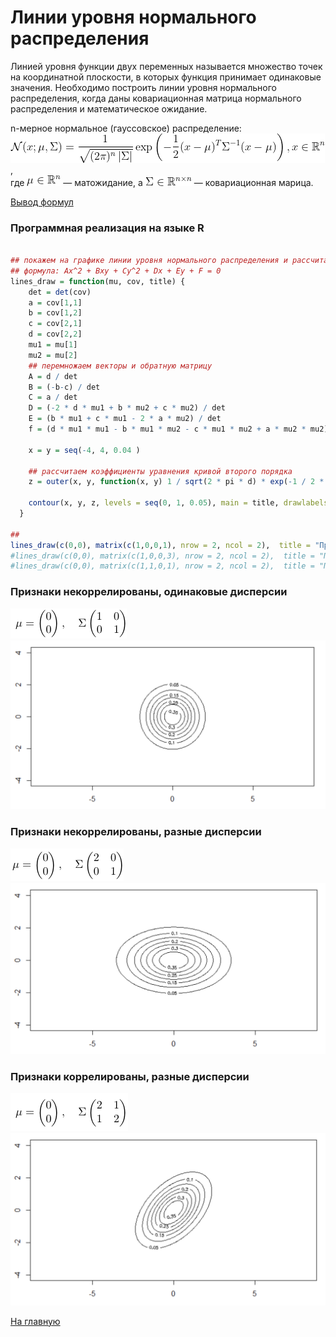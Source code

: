 # Линии уровня нормального распределения

Линией уровня функции двух переменных называется множество точек на координатной плоскости, в которых функция принимает одинаковые значения. Необходимо построить линии уровня нормального распределения, когда даны ковариационная матрица нормального распределения и математическое ожидание.

n-мерное нормальное (гауссовское) распределение:
<br/>
<img src="nd_1.gif">,
<br/>
где <img src="nd_2.gif"> — матожидание, а <img src="nd_3.gif"> — ковариационная марица.

<a href="https://imgur.com/a/vUIZzpK">Вывод формул</a>

### Программная реализация на языке R
```R

## покажем на графике линии уровня нормального распределения и рассчитаем плотность
## формула: Ax^2 + Bxy + Cy^2 + Dx + Ey + F = 0
lines_draw = function(mu, cov, title) {  
    det = det(cov)
    a = cov[1,1]
    b = cov[1,2]
    c = cov[2,1]
    d = cov[2,2]
    mu1 = mu[1]
    mu2 = mu[2]
    ## перемножаем векторы и обратную матрицу
    A = d / det
    B = (-b-c) / det
    C = a / det
    D = (-2 * d * mu1 + b * mu2 + c * mu2) / det
    E = (b * mu1 + c * mu1 - 2 * a * mu2) / det
    f = (d * mu1 * mu1 - b * mu1 * mu2 - c * mu1 * mu2 + a * mu2 * mu2) / det
    
    x = y = seq(-4, 4, 0.04 )
    
    ## рассчитаем коэффициенты уравнения кривой второго порядка
    z = outer(x, y, function(x, y) 1 / sqrt(2 * pi * d) * exp(-1 / 2 * (A * x * x + B * y * x + C * y * y + D * x + E * y + f)))
    
    contour(x, y, z, levels = seq(0, 1, 0.05), main = title, drawlabels = T, asp = 1) 
  }

##
lines_draw(c(0,0), matrix(c(1,0,0,1), nrow = 2, ncol = 2),  title = "Признаки некоррелированы и имеют одинаковые дисперсии")
#lines_draw(c(0,0), matrix(c(1,0,0,3), nrow = 2, ncol = 2),  title = "Признаки некоррелированы и имеют разные дисперсии")
#lines_draw(c(0,0), matrix(c(1,1,0,1), nrow = 2, ncol = 2),  title = "Признаки коррелированы и имеют разные дисперсии")
```

### Признаки некоррелированы, одинаковые дисперсии

<img src="uss.png">
<img src="uncorrelated_same_disp.png" width="600">

### Признаки некоррелированы, разные дисперсии

<img src="uds.png">
<img src="uncorrelated_diff_disp.png" width="600">

### Признаки коррелированы, разные дисперсии

<img src="cds.png">
<img src="correlated_diff_disp.png" width="600">

<a href="https://github.com/davilexx/ml1">На главную</a>
